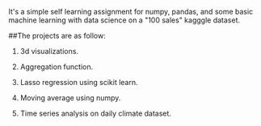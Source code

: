 It's a simple self learning assignment for numpy, pandas, and some basic machine learning with data science on a "100 sales" kagggle dataset.

##The projects are as follow:

1. 3d visualizations.

2. Aggregation function.
	
3. Lasso regression using scikit learn.

4. Moving average using numpy.

5. Time series analysis on daily climate dataset.
